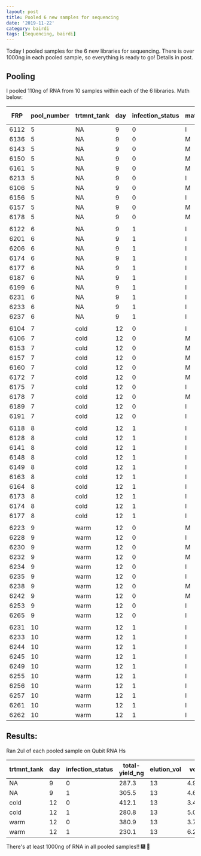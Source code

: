 ```yaml
---
layout: post
title: Pooled 6 new samples for sequencing 
date: '2019-11-22'
category: bairdi
tags: [Sequencing, bairdi]
---
```

Today I pooled samples for the 6 new libraries for sequencing. There is over 1000ng in each pooled sample, so everything is ready to go! Details in post. 

## Pooling
I pooled 110ng of RNA from 10 samples within each of the 6 libraries. Math below: 

| FRP  | pool_number | trtmnt_tank | day | infection_status | maturity | tube_number | total-yield_ng | elution_vol | vol_for_pool |
|------|-------------|-------------|-----|------------------|----------|-------------|----------------|-------------|--------------|
| 6112 | 5           | NA          | 9   | 0                | I        | 28          | 287.3          | 13          | 4.977        |
| 6136 | 5           | NA          | 9   | 0                | M        | 91          | 204.1          | 13          | 7.006        |
| 6143 | 5           | NA          | 9   | 0                | M        | 10          | 297.7          | 13          | 4.803        |
| 6150 | 5           | NA          | 9   | 0                | M        | 119         | 419.9          | 13          | 3.406        |
| 6161 | 5           | NA          | 9   | 0                | M        | 53          | 405.6          | 13          | 3.526        |
| 6213 | 5           | NA          | 9   | 0                | I        | 108         | 176.8          | 13          | 8.088        |
| 6106 | 5           | NA          | 9   | 0                | M        | 5           | 174.2          | 13          | 8.209        |
| 6156 | 5           | NA          | 9   | 0                | I        | 24          | 366.6          | 13          | 3.901        |
| 6157 | 5           | NA          | 9   | 0                | M        | 169         | 365.3          | 13          | 3.915        |
| 6178 | 5           | NA          | 9   | 0                | M        | 124         | 296.4          | 13          | 4.825        |
|      |             |             |     |                  |          |             |                |             |              |
| 6122 | 6           | NA          | 9   | 1                | I        | 133         | 305.5          | 13          | 4.681        |
| 6201 | 6           | NA          | 9   | 1                | I        | 163         | 211.9          | 13          | 6.748        |
| 6206 | 6           | NA          | 9   | 1                | I        | 103         | 208            | 13          | 6.875        |
| 6174 | 6           | NA          | 9   | 1                | I        | 20          | 360.1          | 13          | 3.971        |
| 6177 | 6           | NA          | 9   | 1                | I        | 54          | 327.6          | 13          | 4.365        |
| 6187 | 6           | NA          | 9   | 1                | I        | 158         | 241.8          | 13          | 5.914        |
| 6199 | 6           | NA          | 9   | 1                | I        | 151         | 241.8          | 13          | 5.914        |
| 6231 | 6           | NA          | 9   | 1                | I        | 102         | 188.5          | 13          | 7.586        |
| 6233 | 6           | NA          | 9   | 1                | I        | 117         | 300.3          | 13          | 4.762        |
| 6237 | 6           | NA          | 9   | 1                | I        | 17          | 226.2          | 13          | 6.322        |
|      |             |             |     |                  |          |             |                |             |              |
| 6104 | 7           | cold        | 12  | 0                | I        | 259         | 412.1          | 13          | 3.470        |
| 6106 | 7           | cold        | 12  | 0                | M        | 241         | 169            | 13          | 8.462        |
| 6153 | 7           | cold        | 12  | 0                | M        | 209         | 315.9          | 13          | 4.527        |
| 6157 | 7           | cold        | 12  | 0                | M        | 224         | 249.6          | 13          | 5.729        |
| 6160 | 7           | cold        | 12  | 0                | M        | 238         | 494            | 13          | 2.895        |
| 6172 | 7           | cold        | 12  | 0                | M        | 316         | 373.1          | 13          | 3.833        |
| 6175 | 7           | cold        | 12  | 0                | I        | 246         | 269.1          | 13          | 5.314        |
| 6178 | 7           | cold        | 12  | 0                | M        | 218         | 162.5          | 13          | 8.800        |
| 6189 | 7           | cold        | 12  | 0                | I        | 216         | 577.2          | 13          | 2.477        |
| 6191 | 7           | cold        | 12  | 0                | I        | 227         | 234            | 13          | 6.111        |
|      |             |             |     |                  |          |             |                |             |              |
| 6118 | 8           | cold        | 12  | 1                | I        | 240         | 280.8          | 13          | 5.093        |
| 6128 | 8           | cold        | 12  | 1                | I        | 231         | 492.7          | 13          | 2.902        |
| 6141 | 8           | cold        | 12  | 1                | I        | 249         | 241.8          | 13          | 5.914        |
| 6148 | 8           | cold        | 12  | 1                | I        | 213         | 442            | 13          | 3.235        |
| 6149 | 8           | cold        | 12  | 1                | I        | 226         | 340.6          | 13          | 4.198        |
| 6163 | 8           | cold        | 12  | 1                | I        | 228         | 364            | 13          | 3.929        |
| 6164 | 8           | cold        | 12  | 1                | I        | 257         | 353.6          | 13          | 4.044        |
| 6173 | 8           | cold        | 12  | 1                | I        | 210         | 432.9          | 13          | 3.303        |
| 6174 | 8           | cold        | 12  | 1                | I        | 233         | 457.6          | 13          | 3.125        |
| 6177 | 8           | cold        | 12  | 1                | I        | 250         | 410.8          | 13          | 3.481        |
|      |             |             |     |                  |          |             |                |             |              |
| 6223 | 9           | warm        | 12  | 0                | M        | 270         | 380.9          | 13          | 3.754        |
| 6228 | 9           | warm        | 12  | 0                | I        | 290         | 370.5          | 13          | 3.860        |
| 6230 | 9           | warm        | 12  | 0                | M        | 292         | 223.6          | 13          | 6.395        |
| 6232 | 9           | warm        | 12  | 0                | M        | 286         | 663            | 13          | 2.157        |
| 6234 | 9           | warm        | 12  | 0                | I        | 263         | 345.8          | 13          | 4.135        |
| 6235 | 9           | warm        | 12  | 0                | I        | 297         | 531.7          | 13          | 2.689        |
| 6238 | 9           | warm        | 12  | 0                | M        | 375         | 301.6          | 13          | 4.741        |
| 6242 | 9           | warm        | 12  | 0                | M        | 377         | 289.9          | 13          | 4.933        |
| 6253 | 9           | warm        | 12  | 0                | I        | 275         | 387.4          | 13          | 3.691        |
| 6265 | 9           | warm        | 12  | 0                | I        | 282         | 317.2          | 13          | 4.508        |
|      |             |             |     |                  |          |             |                |             |              |
| 6231 | 10          | warm        | 12  | 1                | I        | 278         | 230.1          | 13          | 6.215        |
| 6233 | 10          | warm        | 12  | 1                | I        | 371         | 370.5          | 13          | 3.860        |
| 6244 | 10          | warm        | 12  | 1                | I        | 284         | 358.8          | 13          | 3.986        |
| 6245 | 10          | warm        | 12  | 1                | I        | 365         | 481            | 13          | 2.973        |
| 6249 | 10          | warm        | 12  | 1                | I        | 279         | 461.5          | 13          | 3.099        |
| 6255 | 10          | warm        | 12  | 1                | I        | 262         | 536.9          | 13          | 2.663        |
| 6256 | 10          | warm        | 12  | 1                | I        | 283         | 247            | 13          | 5.789        |
| 6257 | 10          | warm        | 12  | 1                | I        | 363         | 269.1          | 13          | 5.314        |
| 6261 | 10          | warm        | 12  | 1                | I        | 273         | 469.3          | 13          | 3.047        |
| 6262 | 10          | warm        | 12  | 1                | I        | 289         | 352.3          | 13          | 4.059        |

## Results: 
Ran 2ul of each pooled sample on Qubit RNA Hs

| trtmnt_tank | day | infection_status | total-yield_ng | elution_vol | vol_for_pool | total_vol_ul | qubit_vol_ul | qubit_sample_ng | total_ng_RNA_pool | final_sample_vol |
|-------------|-----|------------------|----------------|-------------|--------------|--------------|--------------|-----------------|-------------------|------------------|
| NA          | 9   | 0                | 287.3          | 13          | 4.977375566  | 52.65550411  | 2            | 21              | 1063.765586       | 50.65550411      |
| NA          | 9   | 1                | 305.5          | 13          | 4.680851064  | 57.13842355  | 2            | 21.5            | 1185.476106       | 55.13842355      |
| cold        | 12  | 0                | 412.1          | 13          | 3.470031546  | 51.61757335  | 2            | 23.6            | 1170.974731       | 49.61757335      |
| cold        | 12  | 1                | 280.8          | 13          | 5.092592593  | 39.22471819  | 2            | 27.2            | 1012.512335       | 37.22471819      |
| warm        | 12  | 0                | 380.9          | 13          | 3.754266212  | 40.86453844  | 2            | 26.9            | 1045.456084       | 38.86453844      |
| warm        | 12  | 1                | 230.1          | 13          | 6.214689266  | 41.00446376  | 2            | 26.3            | 1025.817397       | 39.00446376      |

There's at least 1000ng of RNA in all pooled samples!! :fireworks: :tada:         

